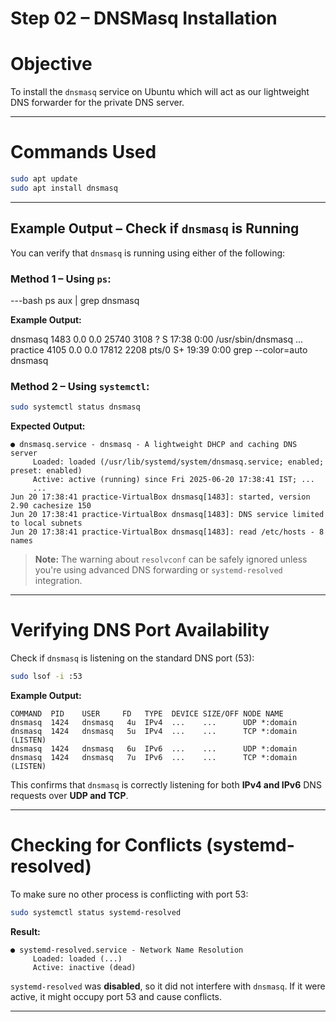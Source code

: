 # Step 02 – DNSMasq Installation

#  Objective
To install the `dnsmasq` service on Ubuntu which will act as our lightweight DNS forwarder for the private DNS server.

---

# Commands Used

```bash
sudo apt update
sudo apt install dnsmasq
````

---

## Example Output – Check if `dnsmasq` is Running

You can verify that `dnsmasq` is running using either of the following:

### Method 1 – Using `ps`:

---bash
ps aux | grep dnsmasq


**Example Output:**

dnsmasq     1483  0.0  0.0  25740  3108 ?        S    17:38   0:00 /usr/sbin/dnsmasq ...
practice    4105  0.0  0.0  17812  2208 pts/0    S+   19:39   0:00 grep --color=auto dnsmasq

### Method 2 – Using `systemctl`:

```bash
sudo systemctl status dnsmasq
```

**Expected Output:**

```
● dnsmasq.service - dnsmasq - A lightweight DHCP and caching DNS server
     Loaded: loaded (/usr/lib/systemd/system/dnsmasq.service; enabled; preset: enabled)
     Active: active (running) since Fri 2025-06-20 17:38:41 IST; ...
     ...
Jun 20 17:38:41 practice-VirtualBox dnsmasq[1483]: started, version 2.90 cachesize 150
Jun 20 17:38:41 practice-VirtualBox dnsmasq[1483]: DNS service limited to local subnets
Jun 20 17:38:41 practice-VirtualBox dnsmasq[1483]: read /etc/hosts - 8 names
```

> **Note:** The warning about `resolvconf` can be safely ignored unless you're using advanced DNS forwarding or `systemd-resolved` integration.

---

# Verifying DNS Port Availability

Check if `dnsmasq` is listening on the standard DNS port (53):

```bash
sudo lsof -i :53
```

**Example Output:**

```
COMMAND  PID    USER     FD   TYPE  DEVICE SIZE/OFF NODE NAME
dnsmasq  1424   dnsmasq   4u  IPv4  ...    ...      UDP *:domain
dnsmasq  1424   dnsmasq   5u  IPv4  ...    ...      TCP *:domain (LISTEN)
dnsmasq  1424   dnsmasq   6u  IPv6  ...    ...      UDP *:domain
dnsmasq  1424   dnsmasq   7u  IPv6  ...    ...      TCP *:domain (LISTEN)
```

 This confirms that `dnsmasq` is correctly listening for both **IPv4 and IPv6** DNS requests over **UDP and TCP**.

---

# Checking for Conflicts (systemd-resolved)

To make sure no other process is conflicting with port 53:

```bash
sudo systemctl status systemd-resolved
```

**Result:**

```
● systemd-resolved.service - Network Name Resolution
     Loaded: loaded (...)
     Active: inactive (dead)
```

 `systemd-resolved` was **disabled**, so it did not interfere with `dnsmasq`.
If it were active, it might occupy port 53 and cause conflicts.

---
